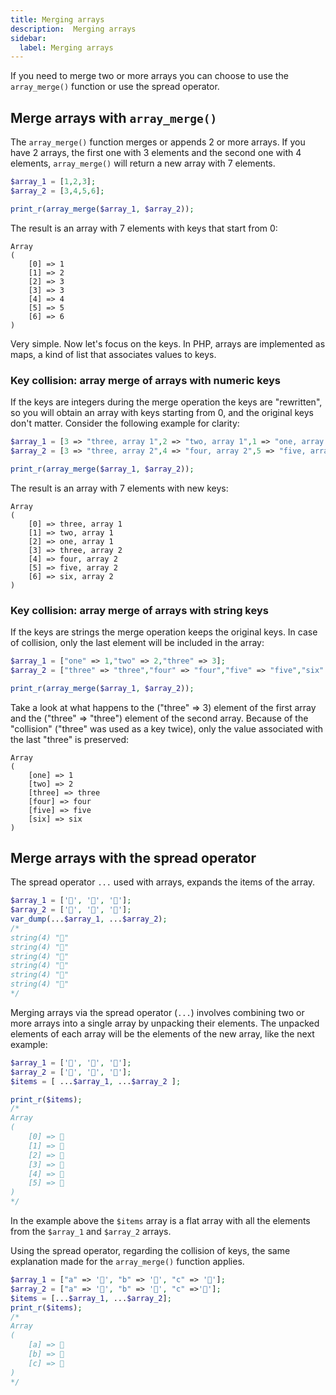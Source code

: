 ```yaml
---
title: Merging arrays
description:  Merging arrays
sidebar:
  label: Merging arrays
---
```

If you need to merge two or more arrays you can choose to use the `array_merge()` function or use the spread operator.

## Merge arrays with `array_merge()`

The `array_merge()` function merges or appends 2 or more arrays.
If you have 2 arrays, the first one with 3 elements and the second one with 4 elements, `array_merge()` will return a new array with 7 elements.

```php
$array_1 = [1,2,3];
$array_2 = [3,4,5,6];

print_r(array_merge($array_1, $array_2));
```
The result is an array with 7 elements with keys that start from 0:
```
Array
(
    [0] => 1
    [1] => 2
    [2] => 3
    [3] => 3
    [4] => 4
    [5] => 5
    [6] => 6
)
```

Very simple.
Now let's focus on the keys. In PHP, arrays are implemented as maps, a kind of list that associates values to keys.

### Key collision: array merge of arrays with numeric keys

If the keys are integers during the merge operation the keys are "rewritten", so you will obtain an array with keys starting from 0, and the original keys don't matter. Consider the following example for clarity:

```php
$array_1 = [3 => "three, array 1",2 => "two, array 1",1 => "one, array 1"];
$array_2 = [3 => "three, array 2",4 => "four, array 2",5 => "five, array 2",6 => "six, array 2"];

print_r(array_merge($array_1, $array_2));
```

The result is an array with 7 elements with new keys:

```
Array
(
    [0] => three, array 1
    [1] => two, array 1
    [2] => one, array 1
    [3] => three, array 2
    [4] => four, array 2
    [5] => five, array 2
    [6] => six, array 2
)
```

### Key collision: array merge of arrays with string keys

If the keys are strings the merge operation keeps the original keys. In case of collision, only the last element will be included in the array:

```php
$array_1 = ["one" => 1,"two" => 2,"three" => 3];
$array_2 = ["three" => "three","four" => "four","five" => "five","six" => "six"];

print_r(array_merge($array_1, $array_2));
```

Take a look at what happens to the ("three" => 3) element of the first array and the ("three" => "three") element of the second array. Because of the "collision" ("three" was used as a key twice), only the value associated with the last "three" is preserved:

```
Array
(
    [one] => 1
    [two] => 2
    [three] => three
    [four] => four
    [five] => five
    [six] => six
)
```

## Merge arrays with the spread operator

The spread operator `...` used with arrays, expands the items of the array.

```php
$array_1 = ['🍎', '🍋', '🍓'];
$array_2 = ['🍌', '🍊', '🍐'];
var_dump(...$array_1, ...$array_2);
/*
string(4) "🍎"
string(4) "🍋"
string(4) "🍓"
string(4) "🍌"
string(4) "🍊"
string(4) "🍐"
*/
```

Merging arrays via the spread operator (`...`) involves combining two or more arrays into a single array by unpacking their elements. The unpacked elements of each array will be the elements of the new array, like the next example:

```php
$array_1 = ['🍎', '🍋', '🍓'];
$array_2 = ['🍌', '🍊', '🍐'];
$items = [ ...$array_1, ...$array_2 ];

print_r($items);
/*
Array
(
    [0] => 🍎
    [1] => 🍋
    [2] => 🍓
    [3] => 🍌
    [4] => 🍊
    [5] => 🍐
)
*/
```

In the example above the `$items` array is a flat array with all the elements from the `$array_1` and `$array_2` arrays.

Using the spread operator, regarding the collision of keys, the same explanation made for the `array_merge()` function applies.

```php
$array_1 = ["a" => '🍎', "b" => '🍋', "c" => '🍓'];
$array_2 = ["a" => '🍌', "b" => '🍊', "c" =>'🍐'];
$items = [...$array_1, ...$array_2];
print_r($items);
/*
Array
(
    [a] => 🍌
    [b] => 🍊
    [c] => 🍐
)
*/
```
